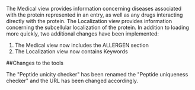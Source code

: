 The Medical view provides information concerning diseases associated with the protein represented in an entry, as well as any drugs interacting directly with the protein. The Localization view provides information concerning the subcellular localization of the protein. In addition to loading more quickly, two additional changes have been implemented:

1. The Medical view now includes the ALLERGEN section
2. The Localization view now contains Keywords

##Changes to the tools

The "Peptide unicity checker" has been renamed the &#34;Peptide uniqueness checker&#34; and the URL has been changed accordingly.
